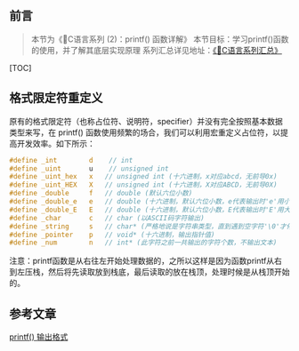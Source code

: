 ## 前言
>本节为《📕C语言系列 (2)：printf() 函数详解》
本节目标：学习printf()函数的使用，并了解其底层实现原理
系列汇总详见地址：[《📕C语言系列汇总》](C:\Users\13081\Desktop\YiDingg\Blogs\C\C语言系列汇总.md) 

[TOC]

## 格式限定符重定义
原有的格式限定符（也称占位符、说明符，specifier）并没有完全按照基本数据类型来写，在 printf() 函数使用频繁的场合，我们可以利用宏重定义占位符，以提高开发效率。如下所示：

``` c
#define _int 		d    // int
#define _uint 		u    // unsigned int 
#define _uint_hex   x   // unsigned int (十六进制，x对应abcd，无前导0x)
#define _uint_HEX   X   // unsigned int (十六进制，X对应ABCD，无前导0X)
#define _double 	f   // double (默认六位小数)
#define _double_e 	e   // double (十六进制，默认六位小数，e代表输出时'e'用小写)
#define _double_E	E   // double (十六进制，默认六位小数，E代表输出时'E'用大写)
#define _char 		c   // char (以ASCII码字符输出)
#define _string 	s   // char* (严格地说是字符串类型，直到遇到空字符'\0'才停止输出)
#define _pointer	p   // void* (十六进制，输出指针值)
#define _num 		n   // int* (此字符之前一共输出的字符个数，不输出文本) 
```
注意：printf函数是从右往左开始处理数据的，之所以这样是因为函数printf从右到左压栈，然后将先读取放到栈底，最后读取的放在栈顶，处理时候是从栈顶开始的。

## 参考文章
[printf() 输出格式](https://blog.csdn.net/lnfiniteloop/article/details/123131946)